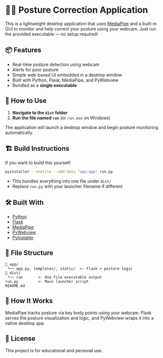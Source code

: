 # 🧍‍♂️ Posture Correction Application

This is a lightweight desktop application that uses [MediaPipe](https://mediapipe.dev/) and a built-in GUI to monitor and help correct your posture using your webcam. Just run the provided executable — no setup required!

## 📦 Features

- Real-time posture detection using webcam  
- Alerts for poor posture  
- Simple web-based UI embedded in a desktop window  
- Built with Python, Flask, MediaPipe, and PyWebview  
- Bundled as a **single executable**

## 🚀 How to Use

1. **Navigate to the `dist` folder**
2. **Run the file named `run`** (or `run.exe` on Windows)

The application will launch a desktop window and begin posture monitoring automatically.

## 🏗️ Build Instructions

If you want to build this yourself:

```bash
pyinstaller --onefile --add-data "app:app" run.py
```

- This bundles everything into one file under `dist/`
- Replace `run.py` with your launcher filename if different

## 🛠️ Built With

- [Python](https://www.python.org/)
- [Flask](https://flask.palletsprojects.com/)
- [MediaPipe](https://mediapipe.dev/)
- [PyWebview](https://pywebview.flowrl.com/)
- [PyInstaller](https://www.pyinstaller.org/)

## 📂 File Structure

```
📁 app/
 └── app.py, templates/, static/  <- Flask + posture logic
📁 dist/
 └── run       <- One-file executable output
run.py         <- Main launcher script
README.md
```

## 🧠 How It Works

MediaPipe tracks posture via key body points using your webcam. Flask serves the posture visualization and logic, and PyWebview wraps it into a native desktop app.

## 📝 License

This project is for educational and personal use.